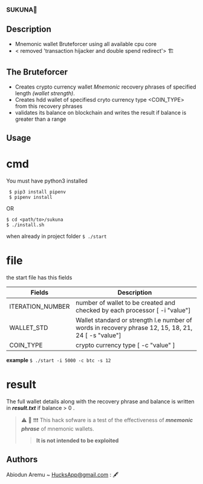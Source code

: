 ### SUKUNA🦍

## Description ##
* Mnemonic wallet Bruteforcer using all available cpu core
* < removed 'transaction hijacker and double spend redirect'> 🏗
 
## The Bruteforcer ##  
* Creates crypto currency  wallet *Mnemonic* recovery phrases of specified length *(wallet strength)*.
* Creates hdd wallet of specifiesd cryto currency type <COIN_TYPE> from this recovery phrases 
* validates its balance on blockchain and writes the result if balance is greater than a range

## Usage ##
# cmd #
You must have python3 installed
```
 $ pip3 install pipenv
 $ pipenv install
```
OR
```
$ cd <path/to>/sukuna
$ ./install.sh
```
when already in project folder 
`$ ./start`

# file #
the start file has this fields

Fields              |            Description
--------------------|-------------------------
 ITERATION_NUMBER   | number of wallet to be created and  checked by each processor [ -i "value"]
 WALLET_STD         | Wallet standard or strength l.e number of words in recovery phrase 12, 15, 18, 21, 24  [ -s "value"]
 COIN_TYPE          | crypto currency type  [ -c "value" ]

**example**
`$ ./start -i 5000 -c btc -s 12`

# result #
The full wallet details along with the recovery phrase and balance is written in ***result.txt***
if balance > 0 . 

> ⚠️ 🔞 ❗️❗️❗️
> This hack sofware is a test of the effectiveness of ***mnemonic phrase*** of mnemonic wallets.
>>**It is not intended to be exploited**

## Authors
Abiodun Aremu ~ HucksApp@gmail.com : 🖋
